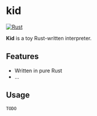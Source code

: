 # kid

[![Rust](https://github.com/fujianbang/kid/actions/workflows/rust.yml/badge.svg)](https://github.com/fujianbang/kid/actions/workflows/rust.yml)

**Kid** is a toy Rust-written interpreter.

## Features

* Written in pure Rust
* ...

## Usage

```bash
TODO
```